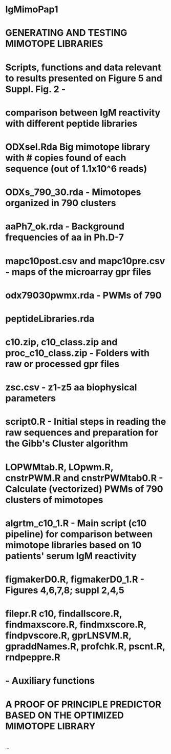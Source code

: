 # IgMimoPap1
# GENERATING AND TESTING MIMOTOPE LIBRARIES
#
# Scripts, functions and data relevant to results presented on Figure 5 and Suppl. Fig. 2 - 
# comparison between IgM reactivity with different peptide libraries

# ODXsel.Rda	Big mimotope library with # copies found of each sequence  (out of 1.1x10^6 reads)
# ODXs_790_30.rda	- Mimotopes organized in 790 clusters
# aaPh7_ok.rda	- Background frequencies of aa in Ph.D-7
# mapc10post.csv	and mapc10pre.csv	- maps of the microarray gpr files
# odx79030pwmx.rda	- PWMs of 790 
# peptideLibraries.rda	
# c10.zip,	c10_class.zip and proc_c10_class.zip	- Folders with raw or processed gpr files
# zsc.csv - z1-z5 aa biophysical parameters 	

# script0.R -	Initial steps in reading the raw sequences and preparation for the Gibb's Cluster algorithm
# LOPWMtab.R, LOpwm.R, cnstrPWM.R	and cnstrPWMtab0.R -  Calculate (vectorized) PWMs of 790 clusters of mimotopes


# algrtm_c10_1.R	-  Main script (c10 pipeline) for comparison between mimotope libraries based on 10 patients' serum IgM reactivity 
# figmakerD0.R, figmakerD0_1.R	- Figures 4,6,7,8; suppl 2,4,5

# filepr.R	c10, findallscore.R,	findmaxscore.R,	findmxscore.R,	findpvscore.R,	gprLNSVM.R, gpraddNames.R, profchk.R, pscnt.R, rndpeppre.R
# - Auxiliary functions
#
# A PROOF OF PRINCIPLE PREDICTOR BASED ON THE OPTIMIZED MIMOTOPE LIBRARY
#
#

...
